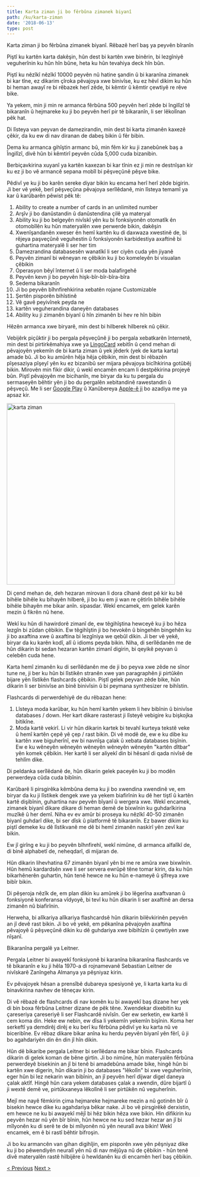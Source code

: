 ```yaml
---
title: Karta ziman ji bo fêrbûna zimanek biyanî
path: /ku/karta-ziman
date: '2018-06-13'
type: post
---
```


Karta ziman ji bo fêrbûna zimanek biyanî. Rêbazê herî baş ya peyvên bîranîn

Piştî ku kartên karta dakêşin, hûn dest bi kartên xwe binêrin, bi lezgîniyê veguherînin ku hûn hîn bûne, heta ku hûn tevahiya deck hîn bûn.

Piştî ku nêzîkî nêzîkî 10000 peyvên nû hatine şandin û bi karanîna zimanek bi kar tîne, ez dikarim çîroka pêvajoya xwe binivîse, ku ez hêvî dikim ku hûn bi heman awayî re bi rêbazek herî zêde, bi kêmtir û kêmtir çewtiyê re rêve bike.

Ya yekem, min ji min re armanca fêrbûna 500 peyvên herî zêde bi îngilîzî tê bikaranîn û hejmareke ku ji bo peyvên herî pir tê bikaranîn, li ser lêkolînan pêk hat.

Di lîsteya van peyvan de damezirandin, min dest bi karta zimanên kaxezê çêkir, da ku ew di nav diranan de dabeş bikin û fêr bibin.

Dema ku armanca gihîştin armanc bû, min fêm kir ku ji zanebûnek baş a Îngilîzî, divê hûn bi kêmtirî peyvên cûda 5,000 cuda bizanibin.

Berbiçavkirina xuyanî ya kartên kaxezan bi kar tînin ez ji min re destnîşan kir ku ez ji bo vê armancê sepana mobîl bi pêşveçûnê pêşve bike.

Pêdivî ye ku ji bo karên sereke diyar bikin ku encama herî herî zêde bigirin. Ji ber vê yekê, berî pêşveçûna pêvajoya serîlêdanê, min lîsteya temamî ya kar û karûbarên pêwist pêk tê:

1. Ability to create a number of cards in an unlimited number
2. Arşîv ji bo danûstandin û danûstendina çilê ya materyal
3. Ability ku ji bo belgeyên nivîskî yên ku bi fonksiyonên otomatîk ên otomobîlên ku hûn materyalên xwe perwerde bikin, dakêşin
4. Xwenîşandanên xweser ên hemî kartên ku di daxwaza xwestinê de, bi rêjeya paşveçûnê veguhestin û fonksiyonên karbidestiya axaftinê bi guhartina materyalê li ser her tim
5. Damezrandina databasesên wanatîkî li ser ciyên cuda yên jiyanê
6. Peyvên zimanî bi wêneyan re çêbikin ku ji bo komeleyên bi visualan çêbikin
7. Operasyon bêyî înternet û li ser moda balafirgehê
8. Peyvên kevn ji bo peyvên hişk-bîr-bîr-bîra-bîra
9. Sedema bikaranîn
10. Ji bo peyvên bîhnfirehkirina xebatên rojane Customizable
11. Şertên pisporên bihîstinê
12. Vê gavê peyivînek peyda ne
13. kartên veguherandina daneyên databases
14. Ability ku ji zimanên biyanî û hîn zimanên bi hev re hîn bibin

Hêzên armanca xwe biryarê, min dest bi hilberek hilberek nû çêkir.

Vebijêrk piçûktir ji bo pergala pêşveçûnê ji bo pergala xebatkarên înternetê, min dest bi pirtirkêmahiya xwe ya <a href="https://lingocard.com" target="_blank" rel="noopener">LingoCard</a> xebitîn û çend mehan di pêvajoyên yekemîn de bi karta ziman û yek jêderk (yek de karta karta) amade bû. Ji bo ku amûrên hêja hêja çêbikin, min dest bi rêbazên pîşesaziya pîşeyî yên ku ez bizanibû ser mijara pêvajoya bicîhkirina gotûbêj bikin. Mirovên min fikir dikir, û wekî encamên encam li destpêkirina projeyê bûn. Piştî pêvajoyên me bicihanîn, me biryar da ku tu pergala du sermaseyên bêhtir yên ji bo du pergalên xebitandinê rawestandin û pêşveçû. Me li ser <a href="https://play.google.com/store/apps/details?id=com.lingocard.lingocard" target="_blank" rel="noopener">Google Play</a> û Xanûbereya <a href="https://itunes.apple.com/us/app/lingocard/id1217076835?mt=8" target="_blank" rel="noopener">Apple-ê ji</a> bo azadiya me ya apsaz kir.

<img class="aligncenter wp-image-7109" src="../images/2018/05/LingoCard-play.png" alt="karta ziman" width="453" height="487" />

Di çend mehan de, deh hezaran mirovan li dora cîhanê dest pê kir ku bê bihêle bihêle ku bihayên hilberê, ji bo ku em ji wan re çêtirîn bihêle bihêle bihêle bihayên me bikar anîn. sipasdar. Wekî encamek, em gelek karên mezin û fikrên nû hene.

Wekî ku hûn di hawirdorê zimanî de, ew têgihîştina hewceyê ku ji bo hêza lezgîn bi zûdan çêbikin. Ew têgihîştin ji bo hevokên û bingehên bingehên ku ji bo axaftina xwe û axaftina bi lezgîniya we qebûl dikin. Ji ber vê yekê, biryar da ku karên kodî, alî û idioms peyda bikin. Niha, di serîlêdanên me de hûn dikarin bi sedan hezaran kartên zimanî digirin, bi qeyikê peyvan û celebên cuda hene.

Karta hemî zimanên ku di serîlêdanên me de ji bo peyva xwe zêde ne sînor tune ne, ji ber ku hûn bi lîstikên stranên xwe yan paragraphên ji pirtûkên bijare yên lîstikên flashcards çêbikin. Piştî gelek peyvan zêde bike, hûn dikarin li ser binivîse an binê binivîsin û bi peymana synthesizer re bihîstin.

Flashcards di perwerdehiyê de du rêbazan hene:

1. Lîsteya moda karûbar, ku hûn hemî kartên yekem li hev bibînin û binivîse databases / down. Her kart dikare rasterast ji lîsteyê vebigire ku bişkojka bitikîne.
2. Moda kartê vekirî. Li vir hûn dikarin kartek bi tevahî kurteya tekstê veke û hemî kartên çepê yê çep / rast bikin. Di vê modê de, ew e ku dibe ku kartên xwe biguherînî, ew bi navnîşa çalak û xebata databases bişînin. Ew e ku wêneyên wêneyên wêneyên wêneyên wêneyên "kartên dîtbar" yên komek çêbikin. Her kartê li ser aliyekî din bi hêsanî di qada nivîsê de tehlîm dike.

Di peldanka serîlêdanê de, hûn dikarin gelek paceyên ku ji bo modên perwerdeya cûda cuda bibînin.

Karûbarê li pirsgirêka kêmbûna dema ku ji bo xwendina xwendinê ve, em biryar da ku ji lîstikek dengek xwe ya yekem biafirînin ku dê her tiştî û kartên kartê dişibînin, guhartina nav peyvên bîyanî û wergera xwe. Wekî encamek, zimanek biyanî dikare dikare di heman demê de bixwînin ku guhdarîkirina muzîkê û her demî. Niha ev ev amûr bi proseya ku nêzîkî 40-50 zimanên biyanî guhdarî dike, bi ser dîsk û platformê tê bikaranîn. Ez bawer dikim ku piştî demeke ku dê lîstikvanê me dê bi hemî zimanên naskirî yên zevî kar bikin.

Ew jî girîng e ku ji bo peyvên bîhnfirehî, wekî nimûne, di armanca alfalîkî de, di binê alphabetî de, neheqdarî, di mijaran de.

Hûn dikarin lihevhatina 67 zimanên biyanî yên bi me re amûra xwe bixwînin. Hûn hemû kardardsên xwe li ser servera ewrûpê têne tomar kirin, da ku hûn bikarhênerên guhartin, hûn tenê hewce ne ku hûn e-nameyê û şîfreya xwe bibîr bikin.

Di pêşeroja nêzîk de, em plan dikin ku amûrek ji bo lêgerîna axaftvanan û fonksiyonê konferansa vîdyoyê, bi tevî ku hûn dikarin li ser axaftinê an dersa zimanên nû biafirînin.

Herweha, bi alîkariya alîkariya flashcardsê hûn dikarin bilêvkirinên peyvên an jî devê rast bikin. Ji bo vê yekê, em pêkanîna pêvajoyên axaftina pêvajoyê û pêşveçûnê dikin ku dê guhdariya xwe bibihîzin û çewtiyên xwe nîşanî.

Bikaranîna pergalê ya Leitner.

Pergala Leitner bi awayekî fonksiyonê bi karanîna bikaranîna flashcards ve tê bikaranîn e ku ji hêla 1970-a di rojnamevanê Sebastian Leitner de nivîskarê Zanîngeha Almanya ya pêşniyaz kirin.

Ev pêvajoyek hêsan a prensîbê dubareya spesiyonê ye, li karta karta ku di binavkirina navhev de têneçav kirin.

Di vê rêbazê de flashcards di nav komên ku bi awayekî baş dizane her yek di bin boxa fêrbûna Leitner dizane de pêk têne. Xwendekar dixebitin ku çareseriya çareseriyê li ser Flashcardê nivîsîn. Ger ew serketin, ew kartê li cem koma din. Heke ew nebin, ew dîsa li yekemîn yekemîn bişînin. Koma her serkeftî ya demdirêj dirêj e ku berî ku fêrbûna pêdivî ye ku karta nû ve biceribîne. Ev rêbaz dikare bikar anîna ku herdu peyvên biyanî yên fêrî, û ji bo agahdariyên din ên din jî hîn dikin.

Hûn dê bikaribe pergala Leitner bi serîlêdana me bikar bînin. Flashcards dikarin di gelek koman de bêne girtin. Ji bo nimûne, hûn materyalên fêrbûna perwerdeyê bisekinin an jî bi tenê bi amadebûna amade bike, hingê hûn bi kartên xwe digerin, hûn dikarin ji bo databases "lêkolîn" bi xwe veguherînin, eger hûn bi lez nekarin wan bibînin, an jî peyvên herî dijwar digel daneya çalak aktîf. Hingê hûn cara yekem databases çalak a xwendin, dûre bijartî û ji wextê demê ve, pirtûkxaneya lêkolînê li ser pirtûkên nû veguherînin.

Mejî me nayê fêmkirin çima hejmareke hejmareke mezin a nû gotinên bîr û bisekin hewce dike ku agahdariya bêkar nake. Ji bo vê pirsgirêkê derxistin, em hewce ne ku bi awayekî mêjî bi hêz bikin hêza xwe bikin. Hin difikirin ku peyvên hezar nû yên bîr bînin, hûn hewce ne ku sed hezar hezar an jî bi mîlyonên ku di serê te de bi mîlyonên nû yên neuralî ava bikin! Wekî encamek, em ê bi rastî bêhtir bifroşin.

Ji bo ku armancên van gihan digihîjin, em pisporên xwe yên pêşniyaz dike ku ji bo pêwendiyên neuralî yên nû di nav mêjûya nû de çêbikin - hûn tenê divê materyalên rastê hilbijêre û hewldanên ku di encamên herî baş çêbikin.

<a href="/ku/cawa-ingilizi-zutirin-fer-bibin">< Previous</a> <a href="/ku/ciqas-peyva-cebikin">Next ></a>